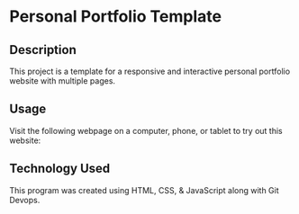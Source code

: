 # Personal Portfolio Template

## Description

This project is a template for a responsive and interactive personal portfolio website with multiple pages. 

## Usage

Visit the following webpage on a computer, phone, or tablet to try out this website:


## Technology Used

This program was created using HTML, CSS, & JavaScript along with Git Devops.